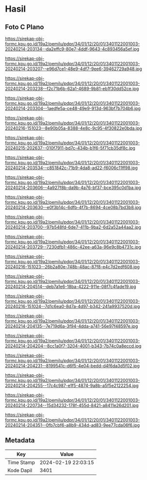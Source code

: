# Hasil

## Foto C Plano

https://sirekap-obj-formc.kpu.go.id/19a2/pemilu/pdpr/34/01/12/20/01/3401122001003-20240214-203134--da2effc9-80e7-4ddf-9643-4c893456a5ef.jpg

https://sirekap-obj-formc.kpu.go.id/19a2/pemilu/pdpr/34/01/12/20/01/3401122001003-20240214-203207--e96d7ce1-48e9-4df7-9ee6-39462729a948.jpg

https://sirekap-obj-formc.kpu.go.id/19a2/pemilu/pdpr/34/01/12/20/01/3401122001003-20240214-203238--f2c71b6b-62a1-4689-9b81-eb1f30dd52ce.jpg

https://sirekap-obj-formc.kpu.go.id/19a2/pemilu/pdpr/34/01/12/20/01/3401122001003-20240214-203304--1aedfe5a-ce48-49e9-913d-963bf7b704b6.jpg

https://sirekap-obj-formc.kpu.go.id/19a2/pemilu/pdpr/34/01/12/20/01/3401122001003-20240216-151023--8e90b05a-8388-4e8c-9c95-4f30822e0bda.jpg

https://sirekap-obj-formc.kpu.go.id/19a2/pemilu/pdpr/34/01/12/20/01/3401122001003-20240215-202637--010f7911-bd7c-434b-b1f6-5f71cb35df8c.jpg

https://sirekap-obj-formc.kpu.go.id/19a2/pemilu/pdpr/34/01/12/20/01/3401122001003-20240214-203534--c851842c-71b9-4da8-ad22-f6006c11ff98.jpg

https://sirekap-obj-formc.kpu.go.id/19a2/pemilu/pdpr/34/01/12/20/01/3401122001003-20240214-203606--4a927f8b-da9b-4a76-bf37-bce395c0d1ba.jpg

https://sirekap-obj-formc.kpu.go.id/19a2/pemilu/pdpr/34/01/12/20/01/3401122001003-20240214-203630--e0f3b14c-6dfb-4f7b-8694-4ce08b7bd3b8.jpg

https://sirekap-obj-formc.kpu.go.id/19a2/pemilu/pdpr/34/01/12/20/01/3401122001003-20240214-203700--97b548fd-6de7-411b-9ba2-6d2a52a44aa2.jpg

https://sirekap-obj-formc.kpu.go.id/19a2/pemilu/pdpr/34/01/12/20/01/3401122001003-20240214-203729--7230dfb1-486c-42ee-a63a-96e9c8b4731c.jpg

https://sirekap-obj-formc.kpu.go.id/19a2/pemilu/pdpr/34/01/12/20/01/3401122001003-20240216-151023--26b2a80e-748b-48ac-87f8-e4c7d2edf608.jpg

https://sirekap-obj-formc.kpu.go.id/19a2/pemilu/pdpr/34/01/12/20/01/3401122001003-20240214-204514--deb7a1e6-18ba-4222-911e-08f7c4fade19.jpg

https://sirekap-obj-formc.kpu.go.id/19a2/pemilu/pdpr/34/01/12/20/01/3401122001003-20240216-151024--7d1c6ea0-8d7a-4d97-b342-241a9937520d.jpg

https://sirekap-obj-formc.kpu.go.id/19a2/pemilu/pdpr/34/01/12/20/01/3401122001003-20240214-204135--7e719d6a-3f94-4dda-a741-56e97f48597e.jpg

https://sirekap-obj-formc.kpu.go.id/19a2/pemilu/pdpr/34/01/12/20/01/3401122001003-20240214-204204--8cc1a0f7-3204-4001-b343-7b74c0a8eccd.jpg

https://sirekap-obj-formc.kpu.go.id/19a2/pemilu/pdpr/34/01/12/20/01/3401122001003-20240214-204231--8199541c-d6f5-4e04-bedd-d4f6da3d5f02.jpg

https://sirekap-obj-formc.kpu.go.id/19a2/pemilu/pdpr/34/01/12/20/01/3401122001003-20240214-204255--17c4c987-e1f5-4874-9a8b-a5f5e2122254.jpg

https://sirekap-obj-formc.kpu.go.id/19a2/pemilu/pdpr/34/01/12/20/01/3401122001003-20240214-220734--15d34232-178f-455d-8421-a8411e26d201.jpg

https://sirekap-obj-formc.kpu.go.id/19a2/pemilu/pdpr/34/01/12/20/01/3401122001003-20240214-204351--0fb7cbf6-a8b9-434d-ad83-9ee77cda06f6.jpg


## Metadata

| Key        | Value               |
| ---------- | ------------------- |
| Time Stamp | 2024-02-19 22:03:15 |
| Kode Dapil | 3401                |



